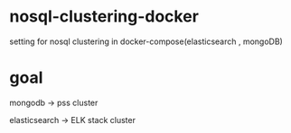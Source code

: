 # nosql-clustering-docker
setting for nosql clustering in docker-compose(elasticsearch , mongoDB)

# goal

mongodb -> pss cluster

elasticsearch -> ELK stack cluster

